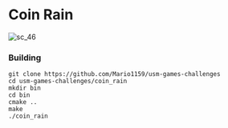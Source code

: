 # Coin Rain

![sc_46](https://user-images.githubusercontent.com/24532325/119422319-d6ebe200-bcce-11eb-942d-1c4c915c4328.png)

### Building
```
git clone https://github.com/Mario1159/usm-games-challenges
cd usm-games-challenges/coin_rain
mkdir bin
cd bin
cmake ..
make
./coin_rain
```

